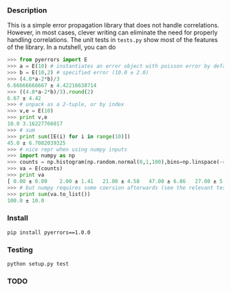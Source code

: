 ### Description

This is a simple error propagation library that does not handle correlations. However, in most cases, clever
writing can eliminate the need for properly handling correlations. The unit tests in
`tests.py` show most of the features of the library. In a nutshell, you can do
```python
>>> from pyerrors import E
>>> a = E(10) # instantiates an error object with poisson error by default (10.0 ± 3.16)
>>> b = E(10,2) # specified error (10.0 ± 2.0)
>>> (4.0*a-2*b)/3
6.66666666667 ± 4.42216638714
>>> ((4.0*a-2*b)/3).round(2)
6.67 ± 4.42
>>> # unpack as a 2-tuple, or by index
>>> v,e = E(10)
>>> print v,e
10.0 3.16227766017
>>> # sum
>>> print sum([E(i) for i in range(10)])
45.0 ± 6.7082039325
>>> # nice repr when using numpy inputs
>>> import numpy as np
>>> counts = np.histogram(np.random.normal(0,1,100),bins=np.linspace(-4,4,8))[0]
>>> va = E(counts)
>>> print va
[ 0.00 ± 0.00    2.00 ± 1.41   21.00 ± 4.58   47.00 ± 6.86   27.00 ± 5.20    3.00 ± 1.73    0.00 ± 0.00]
>>> # but numpy requires some coersion afterwards (see the relevant test case in `tests.py` for details)
>>> print sum(va.to_list())
100.0 ± 10.0
```

### Install
`pip install pyerrors==1.0.0`

### Testing
`python setup.py test`

### TODO
